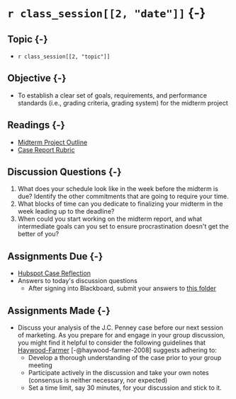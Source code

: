 # `r class_session[[2, "date"]]` {-}

## Topic {-}

- `r class_session[[2, "topic"]]`

## Objective {-}

- To establish a clear set of goals, requirements, and performance standards 
(i.e., grading criteria, grading system) for the midterm project

## Readings {-}

- [Midterm Project Outline][]  
- [Case Report Rubric][]

## Discussion Questions {-}

1. What does your schedule look like in the week before the midterm is due?
Identify the other commitments that are going to require your time.  
2. What blocks of time can you dedicate to finalizing your midterm in the week
leading up to the deadline?  
3. When could you start working on the midterm report, and what intermediate
goals can you set to ensure procrastination doesn't get the better of you?

## Assignments Due {-}

- [Hubspot Case Reflection][hubspot-case-reflection]  
- Answers to today's discussion questions
    - After signing into Blackboard, submit your answers to [this
    folder][discussion-questions-submission-02]

## Assignments Made {-}

- Discuss your analysis of the J.C. Penney case before our next session of
marketing. As you prepare for and engage in your group discussion, you might
find it helpful to consider the following guidelines that
[Haywood-Farmer][haywood-farmer-2008] [-@haywood-farmer-2008] suggests adhering
to:
    + Develop a thorough understanding of the case prior to your group meeting  
    + Participate actively in the discussion and take your own notes (consensus
    is neither necessary, nor expected)
    + Set a time limit, say 30 minutes, for your discussion and stick to it.
    
[case report rubric]: https://github.com/jeffboichuk/ice-marketing/raw/master/files/generating-market-intelligence/rubric-for-case-reports.pdf
[Midterm Project Outline]: https://boichuk.commerce.virginia.edu/hydration-brand-x.html
[haywood-farmer-2008]: https://www.johnson.cornell.edu/wp-content/uploads/sites/3/2019/06/Intro-Case-Method-2.pdf
[discussion-questions-submission-02]: https://blackboard.comm.virginia.edu/webapps/assignment/uploadAssignment?content_id=_222295_1&course_id=_3945_1
[hubspot-case-reflection]: https://forms.gle/NtDJnoZD7U2hDnXd6